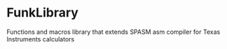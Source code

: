 # FunkLibrary
Functions and macros library that extends SPASM asm compiler for Texas Instruments calculators
